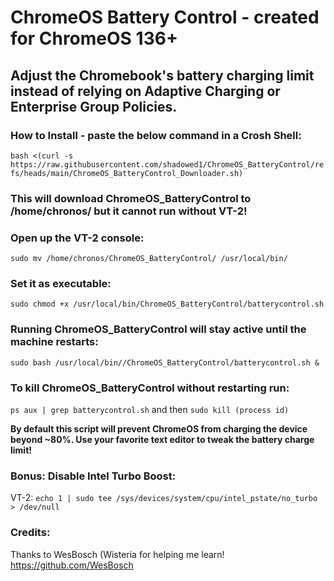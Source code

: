 # **ChromeOS Battery Control - created for ChromeOS 136+**

## Adjust the Chromebook's battery charging limit instead of relying on Adaptive Charging or Enterprise Group Policies.

### How to Install - paste the below command in a Crosh Shell:

`bash <(curl -s https://raw.githubusercontent.com/shadowed1/ChromeOS_BatteryControl/refs/heads/main/ChromeOS_BatteryControl_Downloader.sh)`

### This will download ChromeOS_BatteryControl to /home/chronos/ but it cannot run without VT-2!
### Open up the VT-2 console:

 `sudo mv /home/chronos/ChromeOS_BatteryControl/ /usr/local/bin/`

### Set it as executable:
`sudo chmod +x /usr/local/bin/ChromeOS_BatteryControl/batterycontrol.sh`

 ### Running ChromeOS_BatteryControl will stay active until the machine restarts:
 `sudo bash /usr/local/bin//ChromeOS_BatteryControl/batterycontrol.sh &`

 ### To kill ChromeOS_BatteryControl without restarting run:
 `ps aux | grep batterycontrol.sh` and then `sudo kill (process id)`
 
__By default this script will prevent ChromeOS from charging the device beyond ~80%. 
Use your favorite text editor to tweak the battery charge limit!__ 

### Bonus: Disable Intel Turbo Boost:
VT-2: `echo 1 | sudo tee /sys/devices/system/cpu/intel_pstate/no_turbo > /dev/null`

### Credits:

 Thanks to WesBosch (Wisteria for helping me learn!
https://github.com/WesBosch
